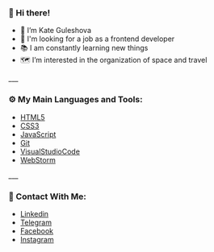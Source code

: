 <h3><b>👋 Hi there!</b></h3>

<ul>
    <li>👩  I’m Kate Guleshova</li>
    <li>🤝  I'm looking for a job as a frontend developer</li>
    <li>📚  I am constantly learning new things</li> 
    <li>🗺️  I’m interested in the organization of space and travel</li>
    
</ul>
___
<h3><b>⚙️ My Main Languages and Tools:</b></h3>
    <ul>
        <li><a href="http://htmlbook.ru/html5">HTML5</a></li>
        <li><a href="https://html5book.ru/css-css3/">CSS3</a></li>
        <li><a href="https://learn.javascript.ru/">JavaScript</a></li>
        <li><a href="https://git-scm.com/">Git</a></li>
        <li><a href="https://code.visualstudio.com/">VisualStudioCode</a></li>
        <li><a href="https://www.jetbrains.com/ru-ru/webstorm/">WebStorm</a></li>
    </ul>
___

<h3><b>📱 Contact With Me:</b></h3>
    <ul>
        <li><a href ="linkedin.com/in/kate-guleshova-334305241">Linkedin</a></li>
        <li><a href ="https://t.me/gulkat">Telegram</a></li>
        <li><a href ="https://www.facebook.com/guleshova/">Facebook</a></li>
        <li><a href ="https://www.instagram.com/9ulka/">Instagram</a></li>
    </ul>

